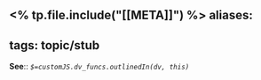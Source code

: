 <% tp.file.include("[[META]]") %>
aliases:
- 
tags: topic/stub
---

**See**::
*`$=customJS.dv_funcs.outlinedIn(dv, this)`*